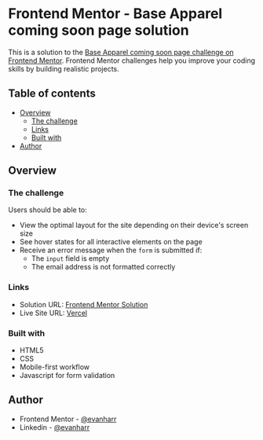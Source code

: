 # Frontend Mentor - Base Apparel coming soon page solution

This is a solution to the [Base Apparel coming soon page challenge on Frontend Mentor](https://www.frontendmentor.io/challenges/base-apparel-coming-soon-page-5d46b47f8db8a7063f9331a0). Frontend Mentor challenges help you improve your coding skills by building realistic projects. 

## Table of contents

- [Overview](#overview)
  - [The challenge](#the-challenge)
  - [Links](#links)
  - [Built with](#built-with)
- [Author](#author)


## Overview

### The challenge

Users should be able to:

- View the optimal layout for the site depending on their device's screen size
- See hover states for all interactive elements on the page
- Receive an error message when the `form` is submitted if:
  - The `input` field is empty
  - The email address is not formatted correctly


### Links

- Solution URL: [Frontend Mentor Solution](https://www.frontendmentor.io/solutions/responsive-base-apparel-landing-site-_cEhJhEpFE)
- Live Site URL: [Vercel](https://base-apparel-omega-rosy.vercel.app/)


### Built with

- HTML5 
- CSS 
- Mobile-first workflow
- Javascript for form validation

## Author

- Frontend Mentor - [@evanharr](https://www.frontendmentor.io/profile/evanharr)
- Linkedin - [@evanharr](https://www.linkedin.com/in/evanharr/)



